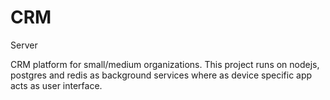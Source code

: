 # CRM
Server

CRM platform for small/medium organizations. This project runs on nodejs, postgres and redis as background services where as device specific app acts as user interface.
